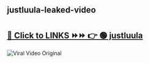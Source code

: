 
 ## justluula-leaked-video 

# <h2><a href="https://clipsfans.com/justluula&ref=git">🔗 Click to LINKS ⏩⏩ 👉 🟢 justluula </a></h2>

<a href="https://clipsfans.com/justluula&ref=git" rel="nofollow" data-target="animated-image.originalLink"><img src="https://i.ibb.co.com/xMMVF88/686577567.gif" alt="Viral Video Original" style="max-width: 100%; display: inline-block;" data-target="animated-image.originalImage"></a>
